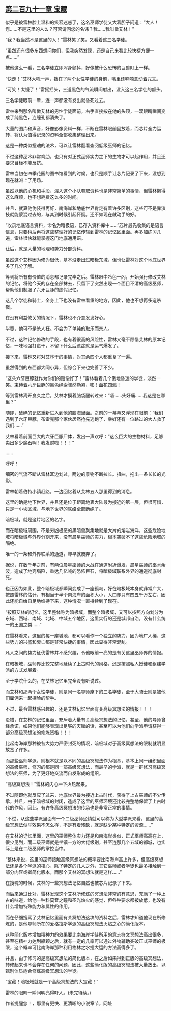 ## [第二百九十一章 宝藏](https://www.xxbiquge.com/11_11222/8857029.html)


  似乎是被雷林脸上温和的笑容迷惑了，这名巫师学徒又大着胆子问道：“大人！您……不是这里的人么？可否请问您的名讳？我……我叫做艾林！”

  “我？我当然不是这里的人！”雷林笑了笑，又看着这三名学徒。

  “虽然还有很多东西想问你们，但我突然发现，还是自己来看比较快捷方便一点……”

  被他这么一看，三名学徒立即浑身颤抖，好像被什么恐怖的巨兽盯上一样。

  “快走！”艾林大吼一声，挡在了两个女性学徒的身前，嘴里还喃喃念动着咒文。

  “可笑！太慢了！”雷摇摇头，三道黑色的气流瞬间射出，没入这三名学徒的额头。

  三名学徒眼前一晕，连一声都没有发出就昏死过去。

  雷林来到那名叫做艾林的男性学徒面前，右手直接按在他的头顶，一双眼睛瞬间变成了纯黑色，连瞳孔都消失了。

  大量的图片和声音，好像影像资料一样，不断在雷林眼前回放着，而芯片全力运转，将认为值得记录的资料全部收集整理出来。

  这是一种类似搜魂的法术，可以让雷林翻看查阅低级巫师的记忆。

  不过这种巫术非常鸡肋，也只有对正式巫师实力之下的生物才可以起作用，并且还要求目标不能反抗。

  雷林当初在四季花园的图书馆看到的时候，也只是顺手让芯片记录了下来，没想到现在就派上了用场。

  虽然以他的心机和手段，混入这个小队套取资料也是非常简单的事情，但雷林懒得这么麻烦，也不想耗费这么多的时间。

  并且，就算他伪装得再好，南海岸和地底世界肯定有着许多区别，这些可不是靠演技就能蒙混过去的，与其到时候引起怀疑。还不如现在就动手的好。

  “收录地底语言资料，命名为暗极语，已存入资料库中……”芯片最先收集的是语言信息，只要稍后再将这些整理好的记忆传输到雷林的记忆区里面。再多加练习几遍，雷林很快就能掌握这门地底通用语。

  让后，就是大量的地理和势力分部资料。

  虽然这个艾林因为修为很低，基本没走出过暗极东域，但也让雷林对这个地底世界多了几分了解。

  等到将所有有价值的消息都记录完毕之后。雷林眼中冷色一闪，开始强行修改艾林的记忆，将他今天的存在全部抹去，只留下了突然出现一个面目不清的高级巫师，帮助他们制服了六牙巨豚的虚假记忆。

  这几个学徒和骑士，全身上下也没有雷林看重的地方，因此，他也不想再多造杀戮。

  在没有利益攸关的情况下，雷林也不介意发发好心。

  毕竟，他可不是杀人狂。不会为了单纯的取乐而杀人。

  不过，这种记忆修改的手段，也有着很高的风险性，雷林又毫不顾惜艾林的原本记忆，一味地强打蛮干，不留下什么后遗症就是运气爆发了。

  接下来，雷林又将对艾林干的事情，对其余四个人都重复了一遍。

  虽然得到的东西都大同小异，但综合下来也完善了不少。

  “这头六牙巨豚就作为你们的赔偿好了！”雷林看着几个倒地昏迷的学徒，淡然一笑。束缚着六牙巨豚的黑色绳索骤然勒紧，嘭！血花四溅！

  等到雷林离开良久之后，艾林才摸着脑袋醒转过来：“唔……头好痛……我这是在哪里？”

  随即，破碎的记忆重新进入到他的脑海里面。之前的一幕幕又浮现在眼前：“我们遇到了六牙巨豚，布雷克那个家伙居然抢先逃跑了，幸好还有一位路过的大人救了我们……”

  艾林看着前面巨大的六牙巨豚尸体，发出一声欢呼：“这么巨大的生物材料，足够卖出多少魔石啊！我发财啦！！！”

  ……

  呼呼！

  细密的气流不断从雷林耳边划过，两边的景物不断拉长。扭曲，拖出一条长长的光影。

  雷林朝着伯特小镇赶路，一边回忆着从艾林五人那里得到的消息。

  这里的确是地下世界，并且还是位于距离地表大陆最为接近的第一层，但很可惜，只是一小块区域，与地下世界的联络全部断绝了。

  暗极域，就是这片地区的名字。

  而在暗极域周围，不是穷凶极恶的黑暗兽聚集地就是大片的熔岩海洋，这些危险地域将暗极域与外界分割开来，没有晨星巫师的实力，根本突破不了这些危险地域的隔绝。

  唯一的一条和外界联系的通道，却早就废弃了。

  据说，在数千年之前，有两位晨星巫师的大战在通道附近爆发，晨星巫师的巫术余波，造成了地壳塌陷，重达几亿吨的恐怖巨石，将暗极域联系外界的通道彻底封死。

  也正因为如此，整个暗极域都瞬间变成了一座孤岛，好在暗极域本身就非常广大，按照雷林的估计，有相当于半个南海岸的面积大小，人口却只有四五千万左右，因此还能自给自足地维持下来，这种情况一直持续到了现在。

  “按照艾林的记忆，这里整体称为暗极域，而整个暗极域，又可以按照方向划分为东域、西域、南域、北域、中域五个地区，这里实行的还是城邦自治，没有什么统一的王国之类……”

  在雷林看来，这里的每一座城池，都可以看作一个独立的势力，因为地广人稀，这些势力的兴盛和衰亡都是非常快捷的事情，因此显得非常混乱。

  凡人之间的势力征伐雷林并不感兴趣，令他眼前一亮的是有关这里巫师界的情报。

  在暗极域，巫师界比较完整地延续了上古时代的风格，还是按照私人授徒和组建学派的方式发展着。

  至于学院什么的，在艾林记忆里完全没有听说过。

  而艾林和那两个女性学徒，则是同一名导师座下的三名学徒，至于大骑士则是被他们雇佣来一起探险的帮手。

  不过，最令雷林感兴趣的，还是艾林记忆里面有关高级冥想法的情报！！！

  没错，在艾林的记忆里面，充斥着大量有关高级冥想法的记忆，甚至，他的导师曾经承诺，如果他们能够表现出足够的天赋的话，甚至可以为他们向学派申请获得一部分高级冥想法的修炼资格！！！

  比起南海岸那种被各大势力严密封死的情况，暗极域对于高级冥想法的限制就明显放宽了许多。

  而那些巫师学派，则根本就是以不同的高级冥想法作为根基，基本上同一组织里面的高级巫师，修习的都是同一部高级冥想法，而最早的学派，就是一群修习高级冥想法的巫师，为了更好地交流而自发形成的组织。

  “高级冥想法！”雷林的内心一下火热起来。

  不过随即他就反应了过来，地底世界最为接近上古时代，获得了上古巫师的不少传承，并且，由于暗极域的封闭，造成了这里的巫师环境还比较完整地保留了上古时代的作风，因此，有许多高级冥想法的传承也是非常正常的事情。

  “不过，从这些学派里面有一个二级巫师坐镇就可以称为大型学派来看，这里的高级冥想法似乎效果不怎么样，不是有着残缺，就是缺少某种特定的资源……”

  在艾林的记忆里面，这里的巫师整体实力还是和南海岸类似，正式巫师高高在上，很少见到，而二级巫师就是坐镇一方的大佬级别，甚至连那几个五域的都城，也实际上是在二级巫师的掌控当中。

  “整体来说，这里的巫师接触高级冥想法的概率要比南海岸高上许多，但高级冥想法还是各个学派的核心，除了特定的几人之外，其它巫师或者学徒也最多接触到一部分内容或者简化版本，而那个艾林的冥想法就是这样……”

  在搜魂的时候，艾林的一些冥想法记忆自然也被芯片记录了下来。

  而后来通过比对，雷林发现这个艾林所修炼的冥想法非常的有意思，充满了一种上古的味道，给他一种科莫音之瞳和圣光烛火的感觉，但各种要求都被放低，也没有什么增加特殊能力和属性的作用。

  而在仔细搜索了艾林记忆里面有关冥想法这块的资料之后，雷林才知道他现在所修炼的，是他导师所在的爱格拉斯学派的高级冥想法火焰之心的简化版本。

  这种简化版本增加精神力的效果要比南海岸学徒所用的意志符文冥想法高出很多，甚至在精神力达到瓶颈之后，就有一定的几率可以通过外物辅助突破正式巫师的极限，这个概率可比南海岸那种利用格林之水撞大运的方法高得多了。

  并且，由于修习的是高级冥想法的简化版本，在之后如果得到正版的高级冥想法，转修起来也不会存在任何的问题，因此，这些简化版的高级冥想法被大量放出，以甄别体质适合修炼高级冥想法的学徒。

  “宝藏！暗极域就是一个高级冥想法的大宝藏！”

  雷林的眼睛一瞬间明亮得吓人。(未完待续。)

  作者提醒您！，那里有更快、更清晰的小说章节，网址
